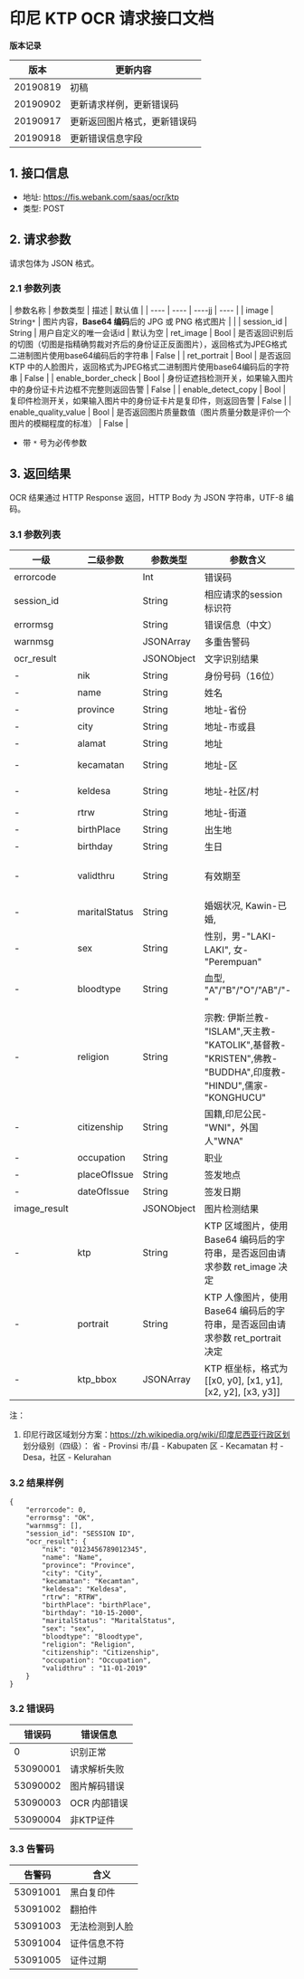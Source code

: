 # 印尼 KTP OCR 请求接口文档

**版本记录**
 
| 版本 | 更新内容 |
| ---- | ---- |
| 20190819 | 初稿 |
| 20190902 | 更新请求样例，更新错误码 |
| 20190917 | 更新返回图片格式，更新错误码 |
| 20190918 | 更新错误信息字段 |

## 1. 接口信息

 * 地址: https://fis.webank.com/saas/ocr/ktp 
 * 类型: POST

## 2. 请求参数

请求包体为 JSON 格式。

### 2.1 参数列表

| 参数名称 | 参数类型 | 描述 | 默认值 |
| ---- | ---- | ----jj | ---- |
| image | String`*` | 图片内容，**Base64 编码**后的 JPG 或 PNG 格式图片 | |
| session_id | String | 用户自定义的唯一会话id | 默认为空
| ret_image | Bool | 是否返回识别后的切图（切图是指精确剪裁对齐后的身份证正反面图片），返回格式为JPEG格式二进制图片使用base64编码后的字符串 | False |
| ret_portrait | Bool | 是否返回 KTP 中的人脸图片，返回格式为JPEG格式二进制图片使用base64编码后的字符串 | False |
| enable_border_check | Bool | 身份证遮挡检测开关，如果输入图片中的身份证卡片边框不完整则返回告警 | False |
| enable_detect_copy | Bool | 复印件检测开关，如果输入图片中的身份证卡片是复印件，则返回告警 | False |
| enable_quality_value | Bool | 是否返回图片质量数值（图片质量分数是评价一个图片的模糊程度的标准） | False |

* 带 `*` 号为必传参数

## 3. 返回结果

OCR 结果通过 HTTP Response 返回，HTTP Body 为 JSON 字符串，UTF-8 编码。

### 3.1 参数列表

| 一级 | 二级参数 | 参数类型 |  参数含义 | 字段样例 | 印尼文字段名 |
| ---- | ---- | ---- | ---- | ---- | ---- |
| errorcode | | Int | 错误码 | | |
| session_id | | String | 相应请求的session标识符 | |
| errormsg | | String | 错误信息（中文）| |
| warnmsg | | JSONArray | 多重告警码 | | | 
| ocr_result | | JSONObject | 文字识别结果 |  | |
| - | nik | String | 身份号码（16位） | "3275021310880010" | NIK |
| - | name | String | 姓名 | | Name |
| - | province | String | 地址-省份 | "JAWA TENGAH | Provinsi |
| - | city | String | 地址-市或县 | "KOTA SURAKARTA" | Kabupaten |
| - | alamat | String | 地址 |  | Alamat | 
| - | kecamatan | String | 地址-区 | | Alamat - Kecamatan |
| - | keldesa | String | 地址-社区/村 | | Alamat - Kel/DESA | 
| - | rtrw | String | 地址-街道 | 001/002 | Alamat - RW/RW |
| - | birthPlace | String | 出生地 | "SIGOTOM." | Tempat/Tgl Lahir |
| - | birthday | String | 生日 | "23-08-2019" | Tempat/Tgl Lahir | 
| - | validthru | String | 有效期至 | "11-01-2019", "SEUMUR HIDUP"(长期） | Berlaku Hingga |
| - | maritalStatus | String | 婚姻状况, Kawin-已婚,  | "Kawin" | Status Perkawinan |
| - | sex | String | 性别，男-"LAKI-LAKI", 女-"Perempuan" | "Perempuan" | Jenis Kelamin |
| - | bloodtype | String | 血型, "A"/"B"/"O"/"AB"/"-" | "-" | Gol. Darah |
| - | religion | String | 宗教: 伊斯兰教-"ISLAM",天主教-"KATOLIK",基督教-"KRISTEN",佛教-"BUDDHA",印度教-"HINDU",儒家-"KONGHUCU" | "KRISTEN" | Agama |
| - | citizenship | String | 国籍,印尼公民-"WNI"，外国人"WNA" | "WNI" | Kewarganegaraan |
| - | occupation | String | 职业 | "KARYAWAN SWASTA" | Pekerjaan |
| - | placeOfIssue | String | 签发地点 | "JAKARTA SELATAN" | Lokasi |
| - | dateOfIssue | String |签发日期 | "22-01-2016" | Waktu |
| image_result | | JSONObject | 图片检测结果 | | |
| - | ktp | String | KTP 区域图片，使用 Base64 编码后的字符串，是否返回由请求参数 ret_image 决定 | | |
| - | portrait | String | KTP 人像图片，使用 Base64 编码后的字符串，是否返回由请求参数 ret_portrait 决定 | | |
| - | ktp_bbox | JSONArray | KTP 框坐标，格式为 [[x0, y0], [x1, y1], [x2, y2], [x3, y3]] |
注：
1) 印尼行政区域划分方案：https://zh.wikipedia.org/wiki/印度尼西亚行政区划
划分级别（四级）：
省 - Provinsi
市/县 - Kabupaten
区 - Kecamatan
村 - Desa，社区 - Kelurahan

### 3.2 结果样例

```
{
    "errorcode": 0,
    "errormsg": "OK",
    "warnmsg": [],
    "session_id": "SESSION ID",
    "ocr_result": {
        "nik": "0123456789012345",
        "name": "Name",
        "province": "Province",
        "city": "City",
        "kecamatan": "Kecamtan",
        "keldesa": "Keldesa",
        "rtrw": "RTRW",
        "birthPlace": "birthPlace",
        "birthday": "10-15-2000",
        "maritalStatus": "MaritalStatus",
        "sex": "sex",
        "bloodtype": "Bloodtype",
        "religion": "Religion",
        "citizenship": "Citizenship",
        "occupation": "Occupation",
        "validthru" : "11-01-2019"
    }
}
```

### 3.2 错误码

| 错误码 | 错误信息 | 
| ---- | ---- |
| 0 | 识别正常 |
| 53090001 | 请求解析失败 |
| 53090002 | 图片解码错误 |
| 53090003 | OCR 内部错误 |
| 53090004 | 非KTP证件 |

### 3.3 告警码

| 告警码 | 含义 | 
| ---- | ---- |
| 53091001 | 黑白复印件 |
| 53091002 | 翻拍件 |
| 53091003 | 无法检测到人脸 |
| 53091004 | 证件信息不符 |
| 53091005 | 证件过期 |
